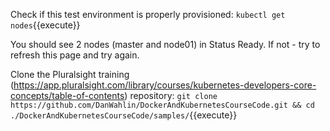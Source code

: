 Check if this test environment is properly provisioned:
`kubectl get nodes`{{execute}}

You should see 2 nodes (master and node01) in Status Ready. If not - try to refresh this page and try again.

Clone the Pluralsight training (https://app.pluralsight.com/library/courses/kubernetes-developers-core-concepts/table-of-contents) repository:
`git clone https://github.com/DanWahlin/DockerAndKubernetesCourseCode.git && cd ./DockerAndKubernetesCourseCode/samples/`{{execute}}
